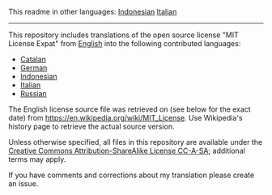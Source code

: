 This readme in other languages:
[Indonesian](readme/readme.id.md)
[Italian](readme/readme.it.md)

---

This repository includes translations of the open source license "MIT License Expat" from [English](MIT_License-en.txt) into the following contributed languages:

- [Catalan](MIT_License-ca.txt)
- [German](MIT_License-de.txt)
- [Indonesian](MIT_License-id.txt)
- [Italian](MIT_License-it.txt)
- [Russian](MIT_License-ru.txt)

The English license source file was retrieved on (see below for the exact date) from https://en.wikipedia.org/wiki/MIT_License. Use Wikipedia's history page to retrieve the actual source version.

Unless otherwise specified, all files in this repository are available under the [Creative Commons Attribution-ShareAlike License CC-A-SA](http://en.wikipedia.org/wiki/Wikipedia:Text_of_Creative_Commons_Attribution-ShareAlike_3.0_Unported_License); additional terms may apply.

If you have comments and corrections about my translation please create an issue.
